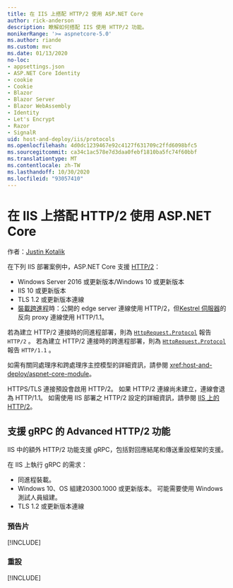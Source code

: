 ```yaml
---
title: 在 IIS 上搭配 HTTP/2 使用 ASP.NET Core
author: rick-anderson
description: 瞭解如何搭配 IIS 使用 HTTP/2 功能。
monikerRange: '>= aspnetcore-5.0'
ms.author: riande
ms.custom: mvc
ms.date: 01/13/2020
no-loc:
- appsettings.json
- ASP.NET Core Identity
- cookie
- Cookie
- Blazor
- Blazor Server
- Blazor WebAssembly
- Identity
- Let's Encrypt
- Razor
- SignalR
uid: host-and-deploy/iis/protocols
ms.openlocfilehash: 4d0dc1239467e92c4127f631709c2ffd6098bfc5
ms.sourcegitcommit: ca34c1ac578e7d3daa0febf1810ba5fc74f60bbf
ms.translationtype: MT
ms.contentlocale: zh-TW
ms.lasthandoff: 10/30/2020
ms.locfileid: "93057410"
---
```

# <a name="use-aspnet-core-with-http2-on-iis"></a>在 IIS 上搭配 HTTP/2 使用 ASP.NET Core

作者：[Justin Kotalik](https://github.com/jkotalik)

在下列 IIS 部署案例中，ASP.NET Core 支援 [HTTP/2](https://httpwg.org/specs/rfc7540.html)：

* Windows Server 2016 或更新版本/Windows 10 或更新版本
* IIS 10 或更新版本
* TLS 1.2 或更新版本連線
* [裝載跨進程](xref:host-and-deploy/iis/index#out-of-process-hosting-model)時：公開的 edge server 連線使用 HTTP/2，但[Kestrel 伺服器](xref:fundamentals/servers/kestrel)的反向 proxy 連線使用 HTTP/1.1。

若為建立 HTTP/2 連接時的同進程部署，則為 [`HttpRequest.Protocol`](xref:Microsoft.AspNetCore.Http.HttpRequest.Protocol*) 報告 `HTTP/2` 。 若為建立 HTTP/2 連接時的跨進程部署，則為 [`HttpRequest.Protocol`](xref:Microsoft.AspNetCore.Http.HttpRequest.Protocol*) 報告 `HTTP/1.1` 。

如需有關同處理序和跨處理序主控模型的詳細資訊，請參閱 <xref:host-and-deploy/aspnet-core-module>。

HTTPS/TLS 連接預設會啟用 HTTP/2。 如果 HTTP/2 連線尚未建立，連線會退為 HTTP/1.1。 如需使用 IIS 部署之 HTTP/2 設定的詳細資訊，請參閱 [IIS 上的 HTTP/2](/iis/get-started/whats-new-in-iis-10/http2-on-iis)。

## <a name="advanced-http2-features-to-support-grpc"></a>支援 gRPC 的 Advanced HTTP/2 功能

IIS 中的額外 HTTP/2 功能支援 gRPC，包括對回應結尾和傳送重設框架的支援。

在 IIS 上執行 gRPC 的需求：

* 同進程裝載。
* Windows 10、OS 組建20300.1000 或更新版本。 可能需要使用 Windows 測試人員組建。
* TLS 1.2 或更新版本連線

### <a name="trailers"></a>預告片

[!INCLUDE[](~/includes/trailers.md)]

### <a name="reset"></a>重設

[!INCLUDE[](~/includes/reset.md)]
